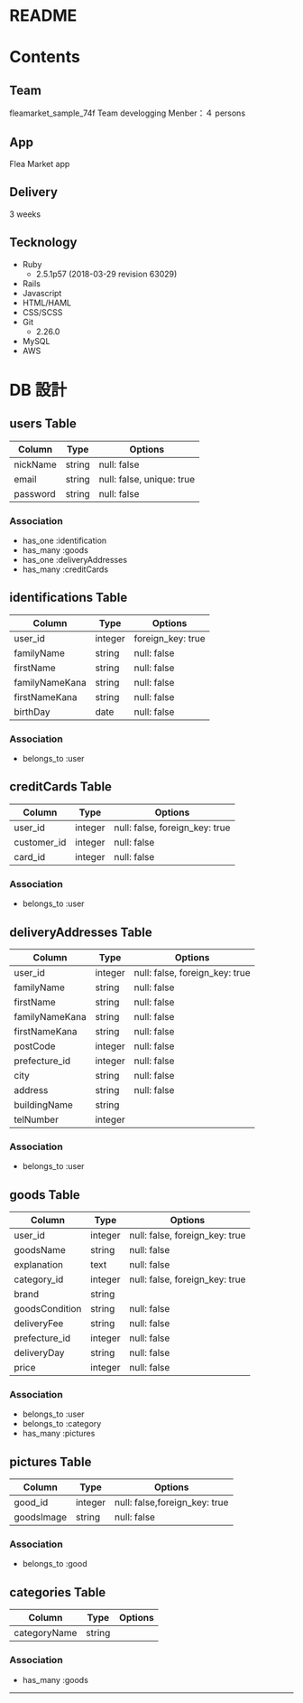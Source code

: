 # README

# Contents

## Team

fleamarket_sample_74f
Team develogging
Menber：４ persons

## App

Flea Market app

## Delivery

3 weeks

## Tecknology

- Ruby
  - 2.5.1p57 (2018-03-29 revision 63029)
- Rails
- Javascript
- HTML/HAML
- CSS/SCSS
- Git
  - 2.26.0
- MySQL
- AWS

# DB 設計

## users Table

| Column   | Type   | Options                   |
| -------- | ------ | ------------------------- |
| nickName | string | null: false               |
| email    | string | null: false, unique: true |
| password | string | null: false               |

### Association

- has_one :identification
- has_many :goods
- has_one :deliveryAddresses
- has_many :creditCards

## identifications Table

| Column         | Type    | Options           |
| -------------- | ------- | ----------------- |
| user_id        | integer | foreign_key: true |
| familyName     | string  | null: false       |
| firstName      | string  | null: false       |
| familyNameKana | string  | null: false       |
| firstNameKana  | string  | null: false       |
| birthDay       | date    | null: false       |

### Association

- belongs_to :user

## creditCards Table

| Column         | Type    | Options                        |
| -------------- | ------- | ------------------------------ |
| user_id        | integer | null: false, foreign_key: true |
| customer_id    | integer | null: false                    |
| card_id        | integer | null: false                    |

### Association

- belongs_to :user

## deliveryAddresses Table

| Column         | Type    | Options                        |
| -------------- | ------- | ------------------------------ |
| user_id        | integer | null: false, foreign_key: true |
| familyName     | string  | null: false                    |
| firstName      | string  | null: false                    |
| familyNameKana | string  | null: false                    |
| firstNameKana  | string  | null: false                    |
| postCode       | integer | null: false                    |
| prefecture_id  | integer | null: false                    |
| city           | string  | null: false                    |
| address        | string  | null: false                    |
| buildingName   | string  |                                |
| telNumber      | integer |                                |

### Association

- belongs_to :user

## goods Table

| Column         | Type    | Options                        |
| -------------- | ------- | ------------------------------ |
| user_id        | integer | null: false, foreign_key: true |
| goodsName      | string  | null: false                    |
| explanation    | text    | null: false                    |
| category_id    | integer | null: false, foreign_key: true |
| brand          | string  |                                |
| goodsCondition | string  | null: false                    |
| deliveryFee    | string  | null: false                    |
| prefecture_id  | integer | null: false                    |
| deliveryDay    | string  | null: false                    |
| price          | integer | null: false                    |

### Association

- belongs_to :user
- belongs_to :category
- has_many :pictures

## pictures Table

| Column     | Type    | Options                       |
| ---------- | ------- | ----------------------------- |
| good_id    | integer | null: false,foreign_key: true |
| goodsImage | string  | null: false                   |

### Association

- belongs_to :good

## categories Table

| Column       | Type   | Options |
| ------------ | ------ | ------- |
| categoryName | string |         |

### Association

- has_many :goods

---

